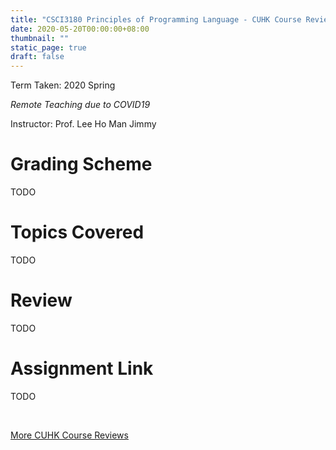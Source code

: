 ```yaml
---
title: "CSCI3180 Principles of Programming Language - CUHK Course Review"
date: 2020-05-20T00:00:00+08:00
thumbnail: ""
static_page: true
draft: false
---
```


Term Taken: 2020 Spring

*Remote Teaching due to COVID19*

Instructor: Prof. Lee Ho Man Jimmy

# Grading Scheme
TODO

# Topics Covered
TODO

# Review
TODO

# Assignment Link
TODO

<br />

[More CUHK Course Reviews](/course-review)